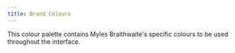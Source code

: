 ```yaml
---
title: Brand Colours
---
```


This colour palette contains Myles Braithwaite's specific colours to be used throughout the interface.
